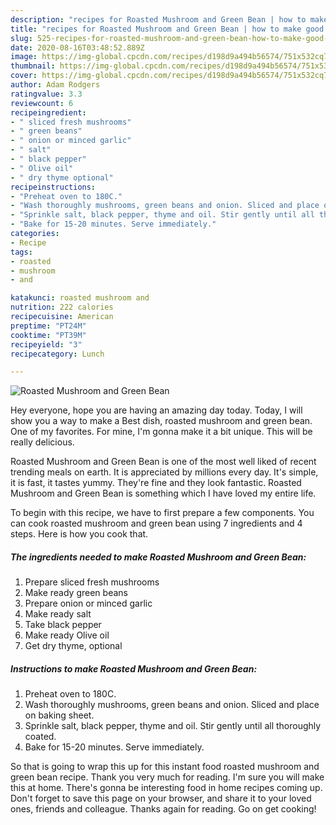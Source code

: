 ```yaml
---
description: "recipes for Roasted Mushroom and Green Bean | how to make good Roasted Mushroom and Green Bean"
title: "recipes for Roasted Mushroom and Green Bean | how to make good Roasted Mushroom and Green Bean"
slug: 525-recipes-for-roasted-mushroom-and-green-bean-how-to-make-good-roasted-mushroom-and-green-bean
date: 2020-08-16T03:48:52.889Z
image: https://img-global.cpcdn.com/recipes/d198d9a494b56574/751x532cq70/roasted-mushroom-and-green-bean-recipe-main-photo.jpg
thumbnail: https://img-global.cpcdn.com/recipes/d198d9a494b56574/751x532cq70/roasted-mushroom-and-green-bean-recipe-main-photo.jpg
cover: https://img-global.cpcdn.com/recipes/d198d9a494b56574/751x532cq70/roasted-mushroom-and-green-bean-recipe-main-photo.jpg
author: Adam Rodgers
ratingvalue: 3.3
reviewcount: 6
recipeingredient:
- " sliced fresh mushrooms"
- " green beans"
- " onion or minced garlic"
- " salt"
- " black pepper"
- " Olive oil"
- " dry thyme optional"
recipeinstructions:
- "Preheat oven to 180C."
- "Wash thoroughly mushrooms, green beans and onion. Sliced and place on baking sheet."
- "Sprinkle salt, black pepper, thyme and oil. Stir gently until all thoroughly coated."
- "Bake for 15-20 minutes. Serve immediately."
categories:
- Recipe
tags:
- roasted
- mushroom
- and

katakunci: roasted mushroom and 
nutrition: 222 calories
recipecuisine: American
preptime: "PT24M"
cooktime: "PT39M"
recipeyield: "3"
recipecategory: Lunch

---
```



![Roasted Mushroom and Green Bean](https://img-global.cpcdn.com/recipes/d198d9a494b56574/751x532cq70/roasted-mushroom-and-green-bean-recipe-main-photo.jpg)

Hey everyone, hope you are having an amazing day today. Today, I will show you a way to make a Best dish, roasted mushroom and green bean. One of my favorites. For mine, I'm gonna make it a bit unique. This will be really delicious.

Roasted Mushroom and Green Bean is one of the most well liked of recent trending meals on earth. It is appreciated by millions every day. It's simple, it is fast, it tastes yummy. They're fine and they look fantastic. Roasted Mushroom and Green Bean is something which I have loved my entire life.




To begin with this recipe, we have to first prepare a few components. You can cook roasted mushroom and green bean using 7 ingredients and 4 steps. Here is how you cook that.

<!--inarticleads1-->

##### The ingredients needed to make Roasted Mushroom and Green Bean:

1. Prepare  sliced fresh mushrooms
1. Make ready  green beans
1. Prepare  onion or minced garlic
1. Make ready  salt
1. Take  black pepper
1. Make ready  Olive oil
1. Get  dry thyme, optional




<!--inarticleads2-->

##### Instructions to make Roasted Mushroom and Green Bean:

1. Preheat oven to 180C.
1. Wash thoroughly mushrooms, green beans and onion. Sliced and place on baking sheet.
1. Sprinkle salt, black pepper, thyme and oil. Stir gently until all thoroughly coated.
1. Bake for 15-20 minutes. Serve immediately.




So that is going to wrap this up for this instant food roasted mushroom and green bean recipe. Thank you very much for reading. I'm sure you will make this at home. There's gonna be interesting food in home recipes coming up. Don't forget to save this page on your browser, and share it to your loved ones, friends and colleague. Thanks again for reading. Go on get cooking!
